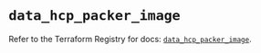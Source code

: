 # `data_hcp_packer_image`

Refer to the Terraform Registry for docs: [`data_hcp_packer_image`](https://registry.terraform.io/providers/hashicorp/hcp/0.83.0/docs/data-sources/packer_image).

